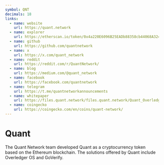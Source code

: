 ```yaml
---
symbol: QNT
decimals: 18
links:
  - name: website
    url: https://quant.network
  - name: explorer
    url: https://etherscan.io/token/0x4a220E6096B25EADb88358cb44068A3248254675
  - name: github
    url: https://github.com/quantnetwork
  - name: x
    url: https://x.com/quant_network
  - name: reddit
    url: https://reddit.com/r/QuantNetwork/
  - name: blog
    url: https://medium.com/@quant_network
  - name: facebook
    url: https://facebook.com/quantnetwork
  - name: telegram
    url: https://t.me/quantnetworkannouncements
  - name: whitepaper
    url: https://files.quant.network/files.quant.network/Quant_Overledger_Whitepaper_v0.1.pdf
  - name: coingecko
    url: https://coingecko.com/en/coins/quant-network/
---
```


# Quant

The Quant Network team developed Quant as a cryptocurrency token based on the Ethereum blockchain. The solutions offered by Quant include Overledger OS and GoVerify.

